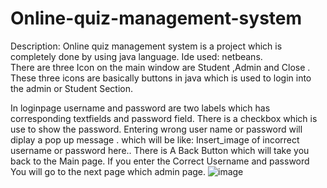 # Online-quiz-management-system
Description:
Online quiz management system  is a project which is completely done by using java language.
Ide used: netbeans.  
There are three Icon on the main window are   Student ,Admin and Close . These three icons   are basically buttons in java which is used to login into the admin or Student Section.

In loginpage username and password are two labels which has corresponding textfields and password field.  There is a checkbox which is use to show the password. Entering wrong user name or password will diplay a pop up message . which will be like:
Insert_image of incorrect username or password here..
There is A Back Button which will take you back to the Main page. If you enter the Correct Username and password You will go to the next page which admin page. 
![image](https://user-images.githubusercontent.com/70103770/115957062-fc45ce80-a51d-11eb-9920-4f5195e5b41f.png)


